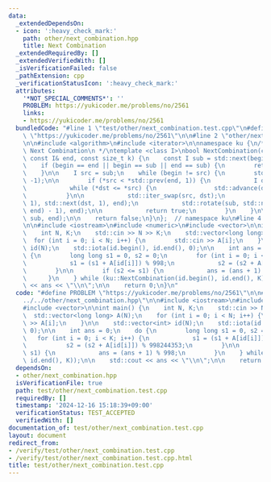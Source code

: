 ```yaml
---
data:
  _extendedDependsOn:
  - icon: ':heavy_check_mark:'
    path: other/next_combination.hpp
    title: Next Combination
  _extendedRequiredBy: []
  _extendedVerifiedWith: []
  _isVerificationFailed: false
  _pathExtension: cpp
  _verificationStatusIcon: ':heavy_check_mark:'
  attributes:
    '*NOT_SPECIAL_COMMENTS*': ''
    PROBLEM: https://yukicoder.me/problems/no/2561
    links:
    - https://yukicoder.me/problems/no/2561
  bundledCode: "#line 1 \"test/other/next_combination.test.cpp\"\n#define PROBLEM\
    \ \"https://yukicoder.me/problems/no/2561\"\n\n#line 2 \"other/next_combination.hpp\"\
    \n\n#include <algorithm>\n#include <iterator>\n\nnamespace ku {\n/**\n * @brief\
    \ Next Combination\n */\ntemplate <class I>\nbool NextCombination(const I& begin,\
    \ const I& end, const size_t k) {\n    const I sub = std::next(begin, k);\n\n\
    \    if (begin == end || begin == sub || end == sub) {\n        return false;\n\
    \    }\n\n    I src = sub;\n    while (begin != src) {\n        std::advance(src,\
    \ -1);\n\n        if (*src < *std::prev(end, 1)) {\n            I dst = sub;\n\
    \            while (*dst <= *src) {\n                std::advance(dst, 1);\n \
    \           }\n\n            std::iter_swap(src, dst);\n            std::rotate(std::next(src,\
    \ 1), std::next(dst, 1), end);\n            std::rotate(sub, std::next(sub, std::distance(dst,\
    \ end) - 1), end);\n\n            return true;\n        }\n    }\n\n    std::rotate(begin,\
    \ sub, end);\n\n    return false;\n}\n};  // namespace ku\n#line 4 \"test/other/next_combination.test.cpp\"\
    \n\n#include <iostream>\n#include <numeric>\n#include <vector>\n\nint main() {\n\
    \    int N, K;\n    std::cin >> N >> K;\n    std::vector<long long> A(N);\n  \
    \  for (int i = 0; i < N; i++) {\n        std::cin >> A[i];\n    }\n\n    std::vector<int>\
    \ id(N);\n    std::iota(id.begin(), id.end(), 0);\n\n    int ans = 0;\n    do\
    \ {\n        long long s1 = 0, s2 = 0;\n        for (int i = 0; i < K; i++) {\n\
    \            s1 = (s1 + A[id[i]]) % 998;\n            s2 = (s2 + A[id[i]]) % 998244353;\n\
    \        }\n\n        if (s2 <= s1) {\n            ans = (ans + 1) % 998;\n  \
    \      }\n    } while (ku::NextCombination(id.begin(), id.end(), K));\n\n    std::cout\
    \ << ans << \"\\n\";\n\n    return 0;\n}\n"
  code: "#define PROBLEM \"https://yukicoder.me/problems/no/2561\"\n\n#include \"\
    ../../other/next_combination.hpp\"\n\n#include <iostream>\n#include <numeric>\n\
    #include <vector>\n\nint main() {\n    int N, K;\n    std::cin >> N >> K;\n  \
    \  std::vector<long long> A(N);\n    for (int i = 0; i < N; i++) {\n        std::cin\
    \ >> A[i];\n    }\n\n    std::vector<int> id(N);\n    std::iota(id.begin(), id.end(),\
    \ 0);\n\n    int ans = 0;\n    do {\n        long long s1 = 0, s2 = 0;\n     \
    \   for (int i = 0; i < K; i++) {\n            s1 = (s1 + A[id[i]]) % 998;\n \
    \           s2 = (s2 + A[id[i]]) % 998244353;\n        }\n\n        if (s2 <=\
    \ s1) {\n            ans = (ans + 1) % 998;\n        }\n    } while (ku::NextCombination(id.begin(),\
    \ id.end(), K));\n\n    std::cout << ans << \"\\n\";\n\n    return 0;\n}\n"
  dependsOn:
  - other/next_combination.hpp
  isVerificationFile: true
  path: test/other/next_combination.test.cpp
  requiredBy: []
  timestamp: '2024-12-16 15:18:39+09:00'
  verificationStatus: TEST_ACCEPTED
  verifiedWith: []
documentation_of: test/other/next_combination.test.cpp
layout: document
redirect_from:
- /verify/test/other/next_combination.test.cpp
- /verify/test/other/next_combination.test.cpp.html
title: test/other/next_combination.test.cpp
---
```

